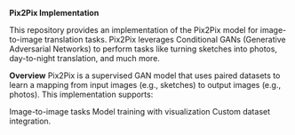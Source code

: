 **Pix2Pix Implementation**

This repository provides an implementation of the Pix2Pix model for image-to-image translation tasks. Pix2Pix leverages Conditional GANs (Generative Adversarial Networks) to perform tasks like turning sketches into photos, day-to-night translation, and much more.

**Overview**
Pix2Pix is a supervised GAN model that uses paired datasets to learn a mapping from input images (e.g., sketches) to output images (e.g., photos). This implementation supports:

Image-to-image tasks
Model training with visualization
Custom dataset integration.



